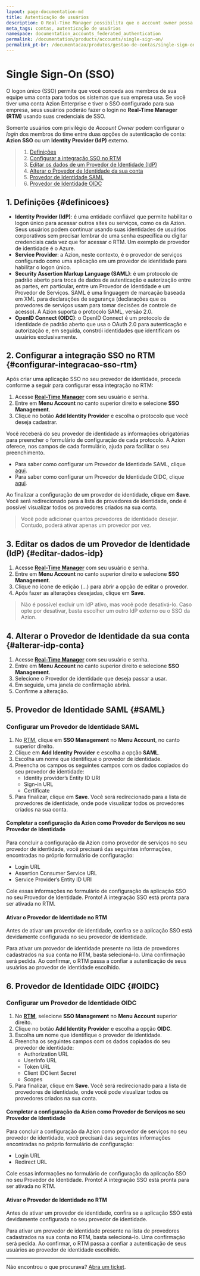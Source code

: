```yaml
---
layout: page-documentation-md
title: Autenticação de usuários
description: O Real-Time Manager possibilita que o account owner possa configurar o login dos seus usuários entre duas opções de autenticação de conta, SSO da Azion ou um Identity Provider externo de sua preferência.
meta_tags: contas, autenticação de usuários
namespace: documentation_accounts_federated_authentication
permalink: /documentation/products/accounts/single-sign-on/
permalink_pt-br: /documentacao/produtos/gestao-de-contas/single-sign-on/
---
```


# Single Sign-On (SSO)

O logon único (SSO) permite que você conceda aos membros de sua equipe uma conta para todos os sistemas que sua empresa usa. Se você tiver uma conta Azion Enterprise e tiver o SSO configurado para sua empresa, seus usuários poderão fazer o login no **Real-Time Manager (RTM)** usando suas credenciais de SSO.

Somente usuários com privilégio de *Account Owner* podem configurar o *login* dos membros do time entre duas opções de autenticação de conta: **Azion SSO** ou um **Identity Provider (IdP)** externo.

> 1. [Definições](#definicoes)
> 2. [Configurar a integração SSO no RTM](#configurar-integracao-sso-rtm)
> 3. [Editar os dados de um Provedor de Identidade (IdP)](#editar-dados-idp)
> 4. [Alterar o Provedor de Identidade da sua conta](#alterar-idp-conta)
> 5. [Provedor de Identidade SAML](#SAML)
> 6. [Provedor de Identidade OIDC](#OIDC)

## 1. Definições {#definicoes}

* **Identity Provider (IdP)**: é uma entidade confiável que permite habilitar o logon único para acessar outros sites ou serviços, como os da Azion. Seus usuários podem continuar usando suas identidades de usuários corporativos sem precisar lembrar de uma senha específica ou digitar credenciais cada vez que for acessar o RTM. Um exemplo de provedor de identidade é o Azure.
* **Service Provider**: a Azion, neste contexto, é o provedor de serviços configurado como uma aplicação em um provedor de identidade para habilitar o logon único.
* **Security Assertion Markup Language (SAML)**: é um protocolo de padrão aberto para troca de dados de autenticação e autorização entre as partes, em particular, entre um Provedor de Identidade e um Provedor de Serviços. SAML é uma linguagem de marcação baseada em XML para declarações de segurança (declarações que os provedores de serviços usam para tomar decisões de controle de acesso). A Azion suporta o protocolo SAML, versão 2.0.
* **OpenID Connect (OIDC)**: o OpenID Connect é um protocolo de identidade de padrão aberto que usa o OAuth 2.0 para autenticação e autorização e, em seguida, constrói identidades que identificam os usuários exclusivamente.

## 2. Configurar a integração SSO no RTM {#configurar-integracao-sso-rtm}

Após criar uma aplicação SSO no seu provedor de identidade, proceda conforme a seguir para configurar essa integração no RTM:

1. Acesse **[Real-Time Manager](https://manager.azion.com/)** com seu usuário e senha.
2. Entre em **Menu Account** no canto superior direito e selecione **SSO Management**.
3. Clique no botão **Add Identity Provider** e escolha o protocolo que você deseja cadastrar.

Você receberá do seu provedor de identidade as informações obrigatórias para preencher o formulário de configuração de cada protocolo. A Azion oferece, nos campos de cada formulário, ajuda para facilitar o seu preenchimento.

* Para saber como configurar um Provedor de Identidade SAML, clique [aqui](https://docs.github.com/pt/github-ae@latest/admin/identity-and-access-management/managing-iam-for-your-enterprise/configuring-saml-single-sign-on-for-your-enterprise).
* Para saber como configurar um Provedor de Identidade OIDC, clique [aqui](https://docs.github.com/pt/actions/deployment/security-hardening-your-deployments/configuring-openid-connect-in-cloud-providers).

Ao finalizar a configuração de um provedor de identidade, clique em **Save**. Você será redirecionado para a lista de provedores de identidade, onde é possível visualizar todos os provedores criados na sua conta.

> Você pode adicionar quantos provedores de identidade desejar. Contudo, poderá ativar apenas um provedor por vez.

## 3. Editar os dados de um Provedor de Identidade (IdP) {#editar-dados-idp}

1. Acesse **[Real-Time Manager](https://manager.azion.com/)** com seu usuário e senha.
2. Entre em **Menu Account** no canto superior direito e selecione **SSO Management**.
3. Clique no ícone de edição (...) para abrir a opção de editar o provedor.
4. Após fazer as alterações desejadas, clique em **Save**.

> Não é possível excluir um IdP ativo, mas você pode desativá-lo. Caso opte por desativar, basta escolher um outro IdP externo ou o SSO da Azion.

## 4. Alterar o Provedor de Identidade da sua conta {#alterar-idp-conta}

1. Acesse **[Real-Time Manager](https://manager.azion.com/)** com seu usuário e senha.
2. Entre em **Menu Account** no canto superior direito e selecione **SSO Management**.
3. Selecione o Provedor de identidade que deseja passar a usar.
4. Em seguida, uma janela de confirmação abrirá.
5. Confirme a alteração.

## 5. Provedor de Identidade SAML {#SAML}

### Configurar um Provedor de Identidade SAML

1. No [RTM](https://manager.azion.com/), clique em **SSO Management** no **Menu Account**, no canto superior direito.
2. Clique em **Add Identity Provider** e escolha a opção **SAML**.
3. Escolha um nome que identifique o provedor de identidade.
4. Preencha os campos os seguintes campos com os dados copiados do seu provedor de identidade:
   * Identity provider’s Entity ID URI
   * Sign-in URL
   * Certificate
5. Para finalizar, clique em **Save**. Você será redirecionado para a lista de provedores de identidade, onde pode visualizar todos os provedores criados na sua conta.

#### Completar a configuração da Azion como Provedor de Serviços no seu Provedor de Identidade

Para concluir a configuração da Azion como provedor de serviços no seu provedor de identidade, você precisará das seguintes informações, encontradas no próprio formulário de configuração:

* Login URL
* Assertion Consumer Service URL
* Service Provider’s Entity ID URI

Cole essas informações no formulário de configuração da aplicação SSO no seu Provedor de Identidade. Pronto! A integração SSO está pronta para ser ativada no RTM.

#### Ativar o Provedor de Identidade no RTM

Antes de ativar um provedor de identidade, confira se a aplicação SSO está devidamente configurada no seu provedor de identidade.

Para ativar um provedor de identidade presente na lista de provedores cadastrados na sua conta no RTM, basta selecioná-lo. Uma confirmação será pedida. Ao confirmar, o RTM passa a confiar a autenticação de seus usuários ao provedor de identidade escolhido.

## 6. Provedor de Identidade OIDC {#OIDC}

### Configurar um Provedor de Identidade OIDC

1. No **[RTM](https://manager.azion.com/)**, selecione **SSO Management** no **Menu Account** superior direito.
2. Clique no botão **Add Identity Provider** e escolha a opção **OIDC**.
3. Escolha um nome que identifique o provedor de identidade.
4. Preencha os seguintes campos com os dados copiados do seu provedor de identidade:
   * Authorization URL
   * UserInfo URL
   * Token URL
   * Client IDClient Secret
   * Scopes
5. Para finalizar, clique em **Save**. Você será redirecionado para a lista de provedores de identidade, onde você pode visualizar todos os provedores criados na sua conta.

#### Completar a configuração da Azion como Provedor de Serviços no seu Provedor de Identidade

Para concluir a configuração da Azion como provedor de serviços no seu provedor de identidade, você precisará das seguintes informações encontradas no próprio formulário de configuração:

* Login URL
* Redirect URL

Cole essas informações no formulário de configuração da aplicação SSO no seu Provedor de Identidade. Pronto! A integração SSO está pronta para ser ativada no RTM.

#### Ativar o Provedor de Identidade no RTM

Antes de ativar um provedor de identidade, confira se a aplicação SSO está devidamente configurada no seu provedor de identidade.

Para ativar um provedor de identidade presente na lista de provedores cadastrados na sua conta no RTM, basta selecioná-lo. Uma confirmação será pedida. Ao confirmar, o RTM passa a confiar a autenticação de seus usuários ao provedor de identidade escolhido.

---

Não encontrou o que procurava? [Abra um ticket](https://tickets.azion.com/pt-BR/support/login/).
